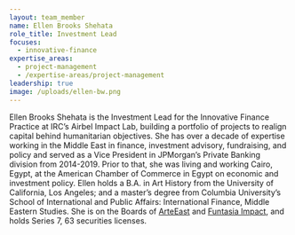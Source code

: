 ```yaml
---
layout: team_member
name: Ellen Brooks Shehata
role_title: Investment Lead
focuses:
  - innovative-finance
expertise_areas:
  - project-management
  - /expertise-areas/project-management
leadership: true
image: /uploads/ellen-bw.png
---
```


Ellen Brooks Shehata is the Investment Lead for the Innovative Finance Practice at IRC’s Airbel Impact Lab, building a portfolio of projects to realign capital behind humanitarian objectives. She has over a decade of expertise working in the Middle East in finance, investment advisory, fundraising, and policy and served as a Vice President in JPMorgan’s Private Banking division from 2014-2019. Prior to that, she was living and working Cairo, Egypt, at the American Chamber of Commerce in Egypt on economic and investment policy. Ellen holds a B.A. in Art History from the University of California, Los Angeles; and a master’s degree from Columbia University’s School of International and Public Affairs: International Finance, Middle Eastern Studies. She is on the Boards of [ArteEast](https://urldefense.com/v3/__https:/arteeast.org/__;!!DOxrgLBm!T9hBmLIsCFav28Xx6IMkyAaDaD-kZ3EpX0Gmhszm_3KNsyKsctfuUNsSzMBwTqGwm4Ji8g$) and [Funtasia Impact](http://elisasednaoui.org/'), and holds Series 7, 63 securities licenses.
